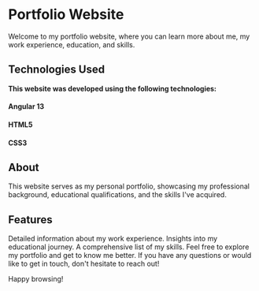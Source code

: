 # **Portfolio Website**

Welcome to my portfolio website, where you can learn more about me, my work experience, education, and skills.

## **Technologies Used**


**This website was developed using the following technologies:**

#### Angular 13
#### HTML5
#### CSS3


## **About**

This website serves as my personal portfolio, showcasing my professional background, educational qualifications, and the skills I've acquired.


## **Features**

Detailed information about my work experience.
Insights into my educational journey.
A comprehensive list of my skills.
Feel free to explore my portfolio and get to know me better. If you have any questions or would like to get in touch, don't hesitate to reach out!

Happy browsing!
